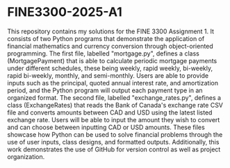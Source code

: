 # FINE3300-2025-A1
This repository contains my solutions for the FINE 3300 Assignment 1. It consists of two Python programs that demonstrate the application of financial mathematics and currency conversion through object-oriented programming. The first file, labelled "mortgage.py", defines a class (MortgagePayment) that is able to calculate periodic mortgage payments under different schedules, these being weekly, rapid weekly, bi-weekly, rapid bi-weekly, monthly, and semi-monthly. Users are able to provide inputs such as the principal, quoted annual interest rate, and amortization period, and the Python program will output each payment type in an organized format. The second file, labelled "exchange_rates.py", defines a class (ExchangeRates) that reads the Bank of Canada's exchange rate CSV file and converts amounts between CAD and USD using the latest listed exchange rate. Users will be able to input the amount they wish to convert and can choose between inputting CAD or USD amounts. These files showcase how Python can be used to solve financial problems through the use of user inputs, class designs, and formatted outputs. Additionally, this work demonstrates the use of GitHub for version control as well as project organization. 
